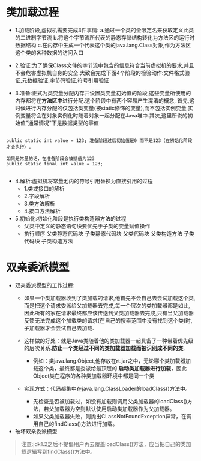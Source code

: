 # 类加载过程
- 1.加载阶段,虚拟机需要完成3件事情:
  a.通过一个类的全限定名来获取定义此类的二进制字节流
  b.将这个字节流所代表的静态存储结构转化为方法区的运行时数据结构
  c.在内存中生成一个代表这个类的java.lang.Class对象,作为方法区这个类的各种数据的访问入口
  
- 2.验证:为了确保Class文件的字节流中包含的信息符合当前虚拟机的要求,并且不会危害虚拟机自身的安全.大致会完成下面4个阶段的检验动作:文件格式验证,元数据验证,字节码验证,符号引用验证
  
- 3.准备:正式为类变量分配内存并设置类变量初始值的阶段,这些变量所使用的内存都将在**方法区中**进行分配.这个阶段中有两个容易产生混淆的概念,
首先,这时候进行内存分配的仅包括类变量(被static修饰的变量),而不包括实例变量,实例变量将会在对象实例化时随着对象一起分配在Java堆中.其次,这里所说的初始值"通常情况"下是数据类型的零值

```

public static int value = 123; 准备阶段过后初始值是0 而不是123（在初始化阶段才会执行）.

如果是常量的话，在准备阶段会被赋值为123
public static final int value = 123;
  
```
- 4.解析:虚拟机将常量池内的符号引用替换为直接引用的过程
    - 1.类或接口的解析
    - 2.字段解析
    - 3.类方法解析
    - 4.接口方法解析
- 5.初始化:初始化阶段是执行类构造器方法的过程
    - 父类中定义的静态语句块要优先于子类的变量赋值操作
    - 执行顺序 
        父类静态代码块
        子类静态代码块
        父类代码块
        父类构造方法
        子类代码块
        子类构造方法

# 双亲委派模型
- 双亲委派模型的工作过程:
    - 如果一个类加载器收到了类加载的请求,他首先不会自己去尝试加载这个类,而是把这个请求委派给父加载器去完成,每一个层次的类加载器都是如此,
    因此所有的家在请求最终都应该传送到父类加载器去完成,只有当父加载器反馈无法完成这个加载类的请求(在自己的搜索范围中没有找到这个类)时,子加载器才会尝试自己去加载.
    - 这样做的好处：就是Java类随着他的类加载器一起具备了一种带着优先级的层次关系.**防止一个类经过不同的类加载器加载而被识别成不同的类**.
        - 例如：类java.lang.Object,他存放在rt.jar之中，无论哪个类加载器加载这个类，最终都是委派给最顶层的 **启动类加载器进行加载**，因此Object类在程序的各种类加载器环境中都是同一个类
    
    - 实现方式：代码都集中在java.lang.ClassLoader的loadClass()方法中。
        - 先检查是否被加载过，如没有加载则调用父类加载器的loadClass()方法，若父加载器为空则默认使用启动类加载器作为父加载器。
        - 如果父类加载器失败，则抛出CLassNotFoundException异常，在调用自己的findClass()方法进行加载。
- 破坏双亲委派模型
    
> 注意:jdk1.2之后不提倡用户再去覆盖loadClass()方法，应当把自己的类加载逻辑写到findClass()方法中。 
        
